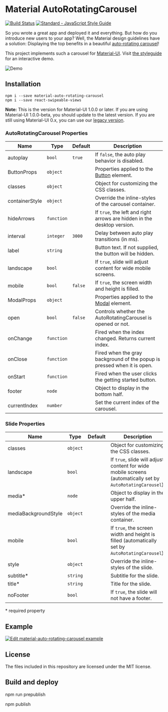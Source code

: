 # Material AutoRotatingCarousel

[![Build Status](https://travis-ci.org/TeamWertarbyte/material-auto-rotating-carousel.svg?branch=next)](https://travis-ci.org/TeamWertarbyte/material-auto-rotating-carousel)
[![Standard - JavaScript Style Guide](https://img.shields.io/badge/code_style-standard-brightgreen.svg)](https://standardjs.com)

So you wrote a great app and deployed it and everything. But how do you introduce new users to your app? Well, the Material design guidelines have a solution: Displaying the top benefits in a beautiful [auto-rotating carousel](https://material.io/design/communication/onboarding.html#top-user-benefits-model)!

This project implements such a carousel for [Material-UI](https://material-ui-next.com). Visit [the styleguide](https://mui.wertarbyte.com/#material-auto-rotating-carousel) for an interactive demo.

![Demo](demo.gif)

## Installation
```shell
npm i --save material-auto-rotating-carousel
npm i --save react-swipeable-views
```

**Note:** This is the version for Material-UI 1.0.0 or later. If you are using Material-UI 1.0.0-beta, you should update to the latest version. If you are still using Material-UI 0.x, you can use our [legacy version][legacy].

### AutoRotatingCarousel Properties

|Name            |Type        |Default     |Description
|----------------|------------|------------|--------------------------------
|autoplay        | `bool`     | `true`     | If `false`, the auto play behavior is disabled.
|ButtonProps     | `object`   |            | Properties applied to the [Button](https://material-ui.com/api/button/) element.
|classes         | `object`   |            | Object for customizing the CSS classes.
|containerStyle  | `object`   |            | Override the inline-styles of the carousel container.
|hideArrows      | `function` |            | If `true`, the left and right arrows are hidden in the desktop version.
|interval        | `integer`  | `3000`     | Delay between auto play transitions (in ms).
|label           | `string`   |            | Button text. If not supplied, the button will be hidden.
|landscape       | `bool`     |            | If `true`, slide will adjust content for wide mobile screens.
|mobile          | `bool`     | `false`    | If `true`, the screen width and height is filled.
|ModalProps      | `object`   |            | Properties applied to the [Modal](https://material-ui.com/api/modal/) element.
|open            | `bool`     | `false`    | Controls whether the AutoRotatingCarousel is opened or not.
|onChange        | `function` |            | Fired when the index changed. Returns current index.
|onClose         | `function` |            | Fired when the gray background of the popup is pressed when it is open.
|onStart         | `function` |            | Fired when the user clicks the getting started button.
|footer          | `node`     |            | Object to display in the bottom half.
|currentIndex    | `number`   |            | Set the current index of the carousel.

### Slide Properties

|Name                   |Type       |Default      |Description
|-----------------------|-----------|-------------|--------------------------------
|classes                | `object`  |             | Object for customizing the CSS classes.
|landscape              | `bool`    |             | If `true`, slide will adjust content for wide mobile screens (automatically set by `AutoRotatingCarousel`).
|media*                 | `node`    |             | Object to display in the upper half.
|mediaBackgroundStyle   | `object`  |             | Override the inline-styles of the media container.
|mobile                 | `bool`    |             | If `true`, the screen width and height is filled (automatically set by `AutoRotatingCarousel`).
|style                  | `object`  |             | Override the inline-styles of the slide.
|subtitle*              | `string`  |             | Subtitle for the slide.
|title*                 | `string`  |             | Title for the slide.
|noFooter               | `bool`    |             | If `true`, the slide will not have a footer.

\* required property

## Example
[![Edit material-auto-rotating-carousel example](https://codesandbox.io/static/img/play-codesandbox.svg)](https://codesandbox.io/s/mystifying-varahamihira-dphsr?fontsize=14)

## License

The files included in this repository are licensed under the MIT license.

[legacy]: https://github.com/TeamWertarbyte/material-auto-rotating-carousel/tree/legacy


## Build and deploy

npm run prepublish

npm publish